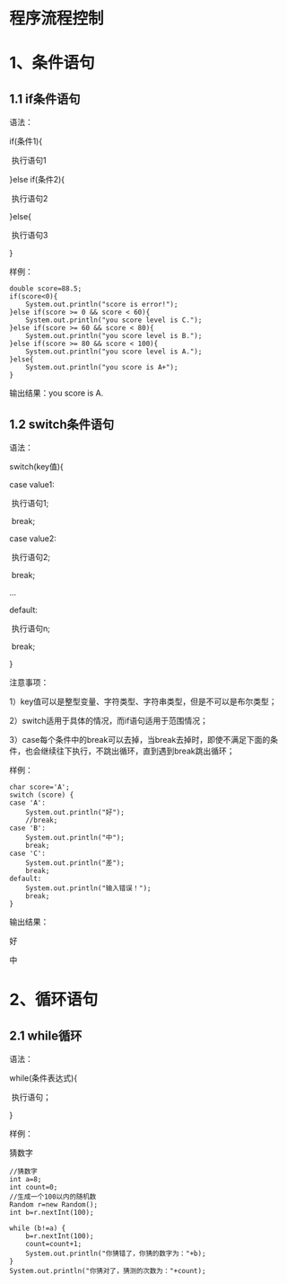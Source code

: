 # 程序流程控制

# 1、条件语句

## 1.1 if条件语句

语法：

if(条件1){

​	执行语句1

}else if(条件2){

​	执行语句2

}else{

​	执行语句3

}

样例：

```
double score=88.5;
if(score<0){
	System.out.println("score is error!");
}else if(score >= 0 && score < 60){
	System.out.println("you score level is C.");
}else if(score >= 60 && score < 80){
	System.out.println("you score level is B.");
}else if(score >= 80 && score < 100){
	System.out.println("you score level is A.");
}else{
	System.out.println("you score is A+");
}
```

输出结果：you score is A.

## 1.2 switch条件语句

语法：

switch(key值){

case value1:

​	执行语句1;

​	break;

case value2:

​	执行语句2;

​	break;

...

default:

​	执行语句n;

​	break;

}

注意事项：

1）key值可以是整型变量、字符类型、字符串类型，但是不可以是布尔类型；

2）switch适用于具体的情况，而if语句适用于范围情况；

3）case每个条件中的break可以去掉，当break去掉时，即使不满足下面的条件，也会继续往下执行，不跳出循环，直到遇到break跳出循环；

样例：

```
char score='A';
switch (score) {
case 'A':
	System.out.println("好");
	//break;
case 'B':
	System.out.println("中");
	break;
case 'C':
	System.out.println("差");
	break;
default:
	System.out.println("输入错误！");
	break;
}
```

输出结果：

好

中

# 2、循环语句

## 2.1 while循环

语法：

while(条件表达式){

​	执行语句；

}

样例：

猜数字

```
//猜数字
int a=8;
int count=0;
//生成一个100以内的随机数
Random r=new Random();
int b=r.nextInt(100);

while (b!=a) {
	b=r.nextInt(100);
	count=count+1;
	System.out.println("你猜错了，你猜的数字为："+b);
}
System.out.println("你猜对了，猜测的次数为："+count);
```

